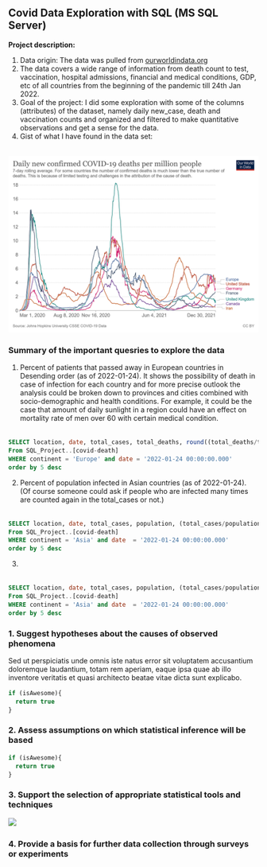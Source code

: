 ## Covid Data Exploration with SQL (MS SQL Server)

**Project description:** 
1. Data origin: The data was pulled from [ourworldindata.org](https://ourworldindata.org/covid-deaths)
2. The data covers a wide range of information from death count to test, vaccination, hospital admissions, financial and medical conditions, GDP, etc of all countries from the beginning of the pandemic till 24th Jan 2022.
3. Goal of the project: I did some exploration with some of the columns (attributes) of the dataset, namely daily new_case, death and vaccination counts and organized and filtered to make quantitative observations and get a sense for the data.
4. Gist of what I have found in the data set: 

<br>
<img src="images/coronavirus-data-explorer.png?raw=true"/>
<br>

### Summary of the important quesries to explore the data

1. Percent of patients that passed away in European countries in Desending order (as of 2022-01-24).
It shows the possibility of death in case of infection for each country and for more precise outlook the analysis could be broken down to provinces and cities combined with socio-demographic and health conditions. 
For example, it could be the case that amount of daily sunlight in a region could have an effect on mortality rate of men over 60 with certain medical condition.  

```sql

SELECT location, date, total_cases, total_deaths, round((total_deaths/total_cases)*100, 2) AS death_percent
From SQL_Project..[covid-death]
WHERE continent = 'Europe' and date = '2022-01-24 00:00:00.000'
order by 5 desc

```

2. Percent of population infected in Asian countries (as of 2022-01-24).
(Of course someone could ask if people who are infected many times are counted again in the total_cases or not.)

```sql

SELECT location, date, total_cases, population, (total_cases/population)*100 AS Infected_population_perc
From SQL_Project..[covid-death]
WHERE continent = 'Asia' and date  = '2022-01-24 00:00:00.000'
order by 5 desc

```

3. 

```sql

SELECT location, date, total_cases, population, (total_cases/population)*100 AS Infected_population_perc
From SQL_Project..[covid-death]
WHERE continent = 'Asia' and date  = '2022-01-24 00:00:00.000'
order by 5 desc

```

### 1. Suggest hypotheses about the causes of observed phenomena

Sed ut perspiciatis unde omnis iste natus error sit voluptatem accusantium doloremque laudantium, totam rem aperiam, eaque ipsa quae ab illo inventore veritatis et quasi architecto beatae vitae dicta sunt explicabo. 

```javascript
if (isAwesome){
  return true
}
```

### 2. Assess assumptions on which statistical inference will be based

```javascript
if (isAwesome){
  return true
}
```

### 3. Support the selection of appropriate statistical tools and techniques

<img src="images/dummy_thumbnail.jpg?raw=true"/>

### 4. Provide a basis for further data collection through surveys or experiments


